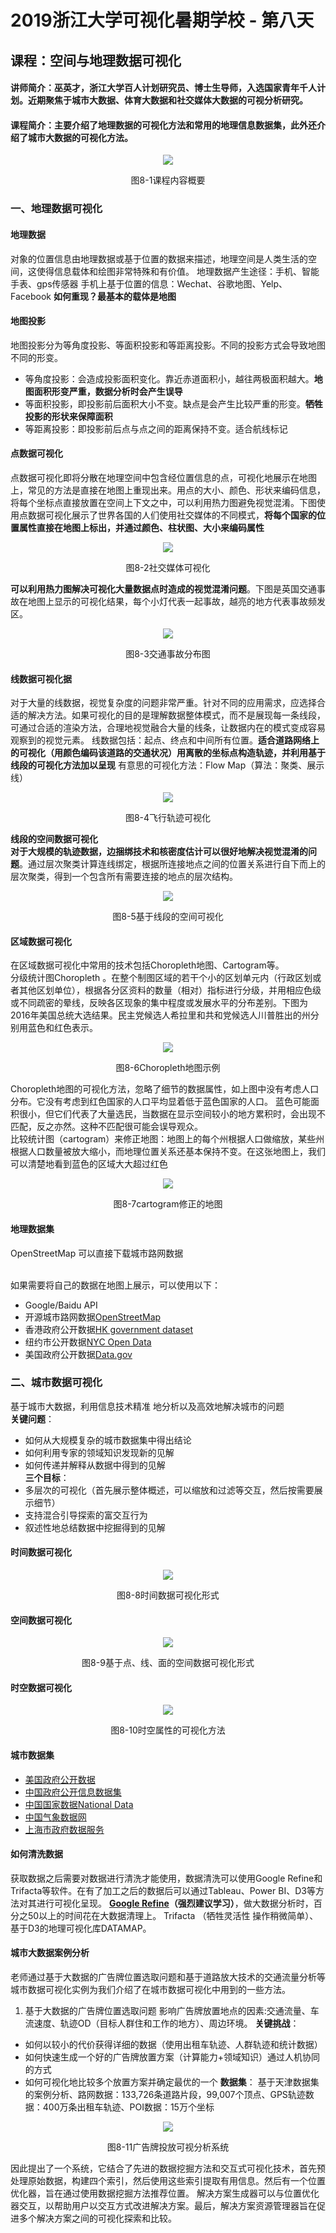 # 2019浙江大学可视化暑期学校 - 第八天
## 课程：空间与地理数据可视化
#### 讲师简介：巫英才，浙江大学百人计划研究员、博士生导师，入选国家青年千人计划。近期聚焦于城市大数据、体育大数据和社交媒体大数据的可视分析研究。
#### 课程简介：主要介绍了地理数据的可视化方法和常用的地理信息数据集，此外还介绍了城市大数据的可视化方法。

<center>
    <img src="https://github.com/caiyiqing/Summer-school-notes/blob/master/eighth_day_files/eight_day_notes/8-1.jpg">
</center>
<p align=center size="16">图8-1课程内容概要<p>

### 一、地理数据可视化
#### 地理数据
对象的位置信息由地理数据或基于位置的数据来描述，地理空间是人类生活的空间，这使得信息载体和绘图非常特殊和有价值。
地理数据产生途径：手机、智能手表、gps传感器
手机上基于位置的信息：Wechat、谷歌地图、Yelp、Facebook
**如何重现？最基本的载体是地图**

#### 地图投影
地图投影分为等角度投影、等面积投影和等距离投影。不同的投影方式会导致地图不同的形变。
* 等角度投影：会造成投影面积变化。靠近赤道面积小，越往两极面积越大。**地图面积形变严重，数据分析时会产生误导**
* 等面积投影，即投影前后面积大小不变。缺点是会产生比较严重的形变。**牺牲投影的形状来保障面积**
* 等距离投影：即投影前后点与点之间的距离保持不变。适合航线标记

#### 点数据可视化
点数据可视化即将分散在地理空间中包含经位置信息的点，可视化地展示在地图上，常见的方法是直接在地图上重现出来。用点的大小、颜色、形状来编码信息，将每个坐标点直接放置在空间上下文之中，可以利用热力图避免视觉混淆。下图使用点数据可视化展示了世界各国的人们使用社交媒体的不同模式，**将每个国家的位置属性直接在地图上标出，并通过颜色、柱状图、大小来编码属性**
<center>
    <img src="https://github.com/caiyiqing/Summer-school-notes/blob/master/eighth_day_files/eight_day_notes/8-2.jpg">
</center>
<p align=center size="16">图8-2社交媒体可视化<p>

**可以利用热力图解决可视化大量数据点时造成的视觉混淆问题**。下图是英国交通事故在地图上显示的可视化结果，每个小灯代表一起事故，越亮的地方代表事故频发区。
<center>
    <img src="https://github.com/caiyiqing/Summer-school-notes/blob/master/eighth_day_files/eight_day_notes/8-3.jpg">
</center>
<p align=center size="16">图8-3交通事故分布图<p>
  
#### 线数据可视化据
对于大量的线数据，视觉复杂度的问题非常严重。针对不同的应用需求，应选择合适的解决方法。如果可视化的目的是理解数据整体模式，而不是展现每一条线段，可通过合适的渲染方法，合理地视觉融合大量的线条，让数据内在的模式变成容易观察到的视觉元素。
线数据包括：起点、终点和中间所有位置。**适合道路网络上的可视化（用颜色编码该道路的交通状况）用离散的坐标点构造轨迹，并利用基于线段的可视化方法加以呈现**
有意思的可视化方法：Flow Map（算法：聚类、展示线）
<center>
    <img src="https://https://github.com/caiyiqing/Summer-school-notes/blob/master/eighth_day_files/eight_day_notes/8-4.jpg">
</center>
<p align=center size="16">图8-4飞行轨迹可视化<p>

**线段的空间数据可视化**
<br>**对于大规模的轨迹数据，边捆绑技术和核密度估计可以很好地解决视觉混淆的问题**。通过层次聚类计算连线绑定，根据所连接地点之间的位置关系进行自下而上的层次聚类，得到一个包含所有需要连接的地点的层次结构。
<center>
    <img src="https://github.com/caiyiqing/Summer-school-notes/blob/master/eighth_day_files/eight_day_notes/8-5.jpg">
</center>
<p align=center size="16">图8-5基于线段的空间可视化<p>

#### 区域数据可视化
在区域数据可视化中常用的技术包括Choropleth地图、Cartogram等。
<br>分级统计图Choropleth 。在整个制图区域的若干个小的区划单元内（行政区划或者其他区划单位），根据各分区资料的数量（相对）指标进行分级，并用相应色级或不同疏密的晕线，反映各区现象的集中程度或发展水平的分布差别。下图为2016年美国总统大选结果。民主党候选人希拉里和共和党候选人川普胜出的州分别用蓝色和红色表示。
<center>
    <img src="https://github.com/caiyiqing/Summer-school-notes/blob/master/eighth_day_files/eight_day_notes/8-6.jpg">
</center>
<p align=center size="16">图8-6Choropleth地图示例<p>
Choropleth地图的可视化方法，忽略了细节的数据属性，如上图中没有考虑人口分布。它没有考虑到红色国家的人口平均显着低于蓝色国家的人口。 蓝色可能面积很小，但它们代表了大量选民，当数据在显示空间较小的地方累积时，会出现不匹配，反之亦然。这种不匹配很可能会误导观众。
<br>比较统计图（cartogram）来修正地图：地图上的每个州根据人口做缩放，某些州根据人口数量被放大缩小，而地理位置关系还基本保持不变。在这张地图上，我们可以清楚地看到蓝色的区域大大超过红色
<center>
    <img src="https://github.com/caiyiqing/Summer-school-notes/blob/master/eighth_day_files/eight_day_notes/8-7.jpg">
</center>
<p align=center size="16">图8-7cartogram修正的地图<p>


#### 地理数据集
OpenStreetMap 可以直接下载城市路网数据

<br>如果需要将自己的数据在地图上展示，可以使用以下：
* Google/Baidu API
* 开源城市路网数据[OpenStreetMap](http://www.openstreetmap.org)
* 香港政府公开数据[HK government dataset](http://data.gov.hk)
* 纽约市公开数据[NYC Open Data](https://opendata.cityofnewyork.us)
* 美国政府公开数据[Data.gov](https://www.data.gov)


### 二、城市数据可视化
基于城市大数据，利用信息技术精准 地分析以及高效地解决城市的问题
<br>**关键问题**：
* 如何从大规模复杂的城市数据集中得出结论
* 如何利用专家的领域知识发现新的见解
* 如何传递并解释从数据中得到的见解
<br>**三个目标**：
* 多层次的可视化（首先展示整体概述，可以缩放和过滤等交互，然后按需要展示细节）
* 支持混合引导探索的富交互行为
* 叙述性地总结数据中挖掘得到的见解
#### 时间数据可视化
<center>
    <img src="https://github.com/caiyiqing/Summer-school-notes/blob/master/eighth_day_files/eight_day_notes/8-8.jpg">
</center>
<p align=center size="16">图8-8时间数据可视化形式<p>
  
#### 空间数据可视化
<center>
    <img src="https://github.com/caiyiqing/Summer-school-notes/blob/master/eighth_day_files/eight_day_notes/8-9.jpg">
</center>
<p align=center size="16">图8-9基于点、线、面的空间数据可视化形式<p>
  
#### 时空数据可视化
<center>
    <img src="https://github.com/caiyiqing/Summer-school-notes/blob/master/eighth_day_files/eight_day_notes/8-10.jpg">
</center>
<p align=center size="16">图8-10时空属性的可视化方法<p>
 
#### 城市数据集
* [美国政府公开数据](https://www.data.gov)
* [中国政府公开信息数据集](http://govinfo.nlc.cn/)
* [中国国家数据National Data](http://data.stats.gov.cn/)
* [中国气象数据网](data.cma.cn)
* [上海市政府数据服务](http://data.sh.gov.cn/)

#### 如何清洗数据
获取数据之后需要对数据进行清洗才能使用，数据清洗可以使用Google Refine和Trifacta等软件。在有了加工之后的数据后可以通过Tableau、Power BI、D3等方法对其进行可视化呈现。
**[Google Refine](https://mashable.com/category/google-refine/)（强烈建议学习）**，做大数据分析时，百分之50以上的时间花在大数据清理上。
Trifacta （牺牲灵活性 操作稍微简单）、基于D3的地理可视化库DATAMAP。

#### 城市大数据案例分析
老师通过基于大数据的广告牌位置选取问题和基于道路放大技术的交通流量分析等城市数据可视化实例为我们介绍了在城市数据可视化中用到的一些方法。
1. 基于大数据的广告牌位置选取问题
影响广告牌放置地点的因素:交通流量、车流速度、轨迹OD（目标人群住和工作的地方）、周边环境。
**关键挑战**：
* 如何以较小的代价获得详细的数据（使用出租车轨迹、人群轨迹和统计数据）
* 如何快速生成一个好的广告牌放置方案（计算能力+领域知识）通过人机协同的方式
* 如何可视化地比较多个放置方案并确定最优的一个
**数据集**：
基于天津数据集的案例分析、路网数据：133,726条道路片段，99,007个顶点、GPS轨迹数据：400万条出租车轨迹、POI数据：15万个坐标

<center>
    <img src="https://github.com/caiyiqing/Summer-school-notes/blob/master/eighth_day_files/eight_day_notes/8-11.jpg">
</center>
<p align=center size="16">图8-11广告牌投放可视分析系统<p>
因此提出了一个系统，它结合了先进的数据挖掘方法和交互式可视化技术，首先预处理原始数据，构建四个索引，然后使用这些索引提取有用信息。然后有一个位置优化器，旨在通过使用数据挖掘方法推荐位置。 解决方案生成器可以与位置优化器交互，以帮助用户以交互方式改进解决方案。最后，解决方案资源管理器旨在促进多个解决方案之间的可视化探索和比较。

